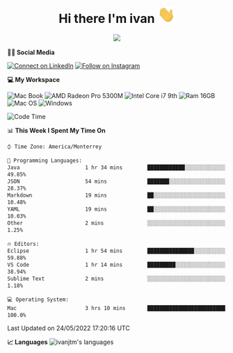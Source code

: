 <h1 align="center">Hi there I'm ivan <img src="https://raw.githubusercontent.com/ABSphreak/ABSphreak/master/gifs/Hi.gif" width="40px" /></h1>
<div align="center">
<img src="http://github-readme-streak-stats.herokuapp.com?user=ivanjtm&hide_border=true&background=00000000&border=FFFFFF00&sideNums=A8A8A8&sideLabels=A8A8A8&currStreakNum=FFC93C&dates=A8A8A8)](https://git.io/streak-stats"/>
</div>

**👦🏻 Social Media**

[![Connect on LinkedIn](https://img.shields.io/badge/LinkedIn-%230077B5.svg?&style=flat-square&logo=linkedin&logoColor=white)](https://www.linkedin.com/in/ivanjtm)
[![Follow on Instagram](https://img.shields.io/badge/Instagram-E4405F?style=flat-square&logo=instagram&logoColor=white)](https://www.instagram.com/ivanjtm)

**💻 My Workspace**

![Mac Book](https://img.shields.io/badge/Apple-MacBook_Pro_2019-999999?style=flat-square&logo=apple&logoColor=white)
![AMD Radeon Pro 5300M](https://img.shields.io/badge/AMD-Radeon_Pro_5300M-ED1C24?style=flat-square&logo=amd&logoColor=white)
![Intel Core i7 9th](https://img.shields.io/badge/Intel-Core_i7_9th-0071C5?style=flat-square&logo=intel&logoColor=white)
![Ram 16GB](https://img.shields.io/badge/RAM-16GB-230071C5?style=flat-square&logoColor=white)
![Mac OS](https://img.shields.io/badge/Mac%20OS-000000?style=flat-square&logo=apple&logoColor=white)
![Windows](https://img.shields.io/badge/Windows-0078D6?style=flat-square&logo=windows&logoColor=white)


<!--START_SECTION:waka-->
![Code Time](http://img.shields.io/badge/Code%20Time-685%20hrs%209%20mins-blue)

📊 **This Week I Spent My Time On** 

```text
⌚︎ Time Zone: America/Monterrey

💬 Programming Languages: 
Java                     1 hr 34 mins        ████████████░░░░░░░░░░░░░   49.85% 
JSON                     54 mins             ███████░░░░░░░░░░░░░░░░░░   28.37% 
Markdown                 19 mins             ██░░░░░░░░░░░░░░░░░░░░░░░   10.48% 
YAML                     19 mins             ██░░░░░░░░░░░░░░░░░░░░░░░   10.03% 
Other                    2 mins              ░░░░░░░░░░░░░░░░░░░░░░░░░   1.25%

🔥 Editors: 
Eclipse                  1 hr 54 mins        ███████████████░░░░░░░░░░   59.88% 
VS Code                  1 hr 14 mins        █████████░░░░░░░░░░░░░░░░   38.94% 
Sublime Text             2 mins              ░░░░░░░░░░░░░░░░░░░░░░░░░   1.18%

💻 Operating System: 
Mac                      3 hrs 10 mins       █████████████████████████   100.0%

```


 Last Updated on 24/05/2022 17:20:16 UTC
<!--END_SECTION:waka-->
**📈 Languages**
 ![ivanjtm's languages](https://wakatime.com/share/@ivanjtm/a32f83c6-d0c9-49a4-a5ae-d0440b950377.svg)
